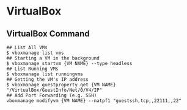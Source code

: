 VirtualBox
==========

## VirtualBox	Command

    ## List All VMs
    $ vboxmanage list vms
    ## Starting a VM in the background
    $ vboxmanage startvm {VM NAME} --type headless
    ## List Running VMs
    $ vboxmanage list runningvms
    ## Getting the VM's IP address
    $ vboxmanage guestproperty get {VM NAME} "/VirtualBox/GuestInfo/Net/0/V4/IP"
    ## Add Port Forwarding (e.g. SSH)
    vboxmanage modifyvm {VM NAME} --natpf1 "guestssh,tcp,,22111,,22"
